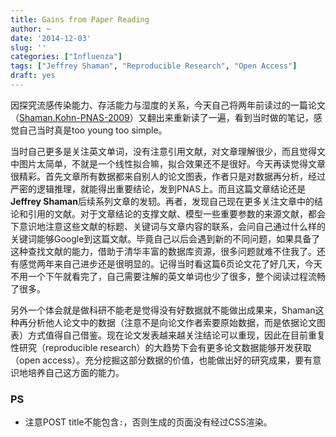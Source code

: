 ```yaml
---
title: Gains from Paper Reading
author: ~
date: '2014-12-03'
slug: ''
categories: ["Influenza"]
tags: ["Jeffrey Shaman", "Reproducible Research", "Open Access"]
draft: yes
---
```


因探究流感传染能力、存活能力与湿度的关系，今天自己将两年前读过的一篇论文（[Shaman.Kohn-PNAS-2009](http://www.pnas.org/content/106/9/3243)）又翻出来重新读了一遍，看到当时做的笔记，感觉自己当时真是too young too simple。

当时自己更多是关注英文单词，没有注意引用文献，对文章理解很少，而且觉得文中图片太简单，不就是一个线性拟合嘛，拟合效果还不是很好。今天再读觉得文章很精彩。首先文章所有数据都来自别人的论文图表，作者只是对数据再分析，经过严密的逻辑推理，就能得出重要结论，发到PNAS上。而且这篇文章结论还是**Jeffrey Shaman**后续系列文章的发轫。再者，发现自己现在更多关注文章中的结论和引用的文献。对于文章结论的支撑文献、模型一些重要参数的来源文献，都会下意识地注意这些文献的标题、关键词与文章内容的联系，会问自己通过什么样的关键词能够Google到这篇文献。毕竟自己以后会遇到新的不同问题，如果具备了这种查找文献的能力，借助于清华丰富的数据库资源，很多问题就难不住我了。还有感觉两年来自己进步还是很明显的。记得当时看这篇6页论文花了好几天，今天不用一个下午就看完了，自己需要注解的英文单词也少了很多，整个阅读过程流畅了很多。

另外一个体会就是做科研不能老是觉得没有好数据就不能做出成果来，Shaman这种再分析他人论文中的数据（注意不是向论文作者索要原始数据，而是依据论文图表）方式值得自己借鉴。现在论文发表越来越关注结论可以重现，因此在目前重复性研究（reproducible research）的大趋势下会有更多论文数据能够开发获取（open access）。充分挖掘这部分数据的价值，也能做出好的研究成果，要有意识地培养自己这方面的能力。

### PS
- 注意POST title不能包含`:`，否则生成的页面没有经过CSS渲染。